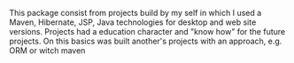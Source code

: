 This package consist from projects build by my self in which I used a Maven, Hibernate, JSP, Java technologies for desktop and web site versions.
Projects had a education character and "know how" for the future projects. On this basics was built another's projects with an approach, e.g. ORM or witch maven
